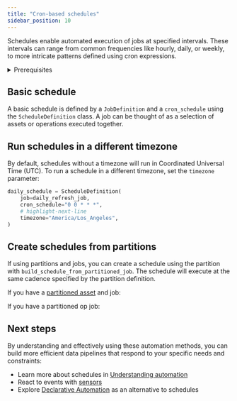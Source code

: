```yaml
---
title: "Cron-based schedules"
sidebar_position: 10
---
```


Schedules enable automated execution of jobs at specified intervals. These intervals can range from common frequencies like hourly, daily, or weekly, to more intricate patterns defined using cron expressions.

<details>
<summary>Prerequisites</summary>

To follow the steps in this guide, you'll need:

- Familiarity with [assets](/guides/build/assets/)
- Familiarity with [jobs](/guides/build/assets/asset-jobs/)
</details>

## Basic schedule

A basic schedule is defined by a `JobDefinition` and a `cron_schedule` using the `ScheduleDefinition` class. A job can be thought of as a selection of assets or operations executed together.

<CodeExample filePath="guides/automation/simple-schedule-example.py" language="python" />

## Run schedules in a different timezone

By default, schedules without a timezone will run in Coordinated Universal Time (UTC). To run a schedule in a different timezone, set the `timezone` parameter:

```python
daily_schedule = ScheduleDefinition(
    job=daily_refresh_job,
    cron_schedule="0 0 * * *",
    # highlight-next-line
    timezone="America/Los_Angeles",
)
```

## Create schedules from partitions

If using partitions and jobs, you can create a schedule using the partition with `build_schedule_from_partitioned_job`. The schedule will execute at the same cadence specified by the partition definition.

<Tabs>
<TabItem value="assets" label="Assets">

If you have a [partitioned asset](/guides/build/partitions-and-backfills) and job:

<CodeExample filePath="guides/automation/schedule-with-partition.py" language="python" />

</TabItem>
<TabItem value="ops" label="Ops">

If you have a partitioned op job:

<CodeExample filePath="guides/automation/schedule-with-partition-ops.py" language="python" />

</TabItem>
</Tabs>

## Next steps

By understanding and effectively using these automation methods, you can build more efficient data pipelines that respond to your specific needs and constraints:

- Learn more about schedules in [Understanding automation](/guides/automate/index.md)
- React to events with [sensors](/guides/automate/sensors)
- Explore [Declarative Automation](/guides/automate/declarative-automation) as an alternative to schedules
